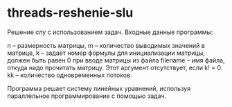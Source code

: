 # threads-reshenie-slu
Решение слу с использованием задач. Входные данные программы:

  n – размерность матрицы,
  m – количество выводимых значений в матрице,
  k – задает номер формулы для инициализации матрицы, должен быть равен 0 при вводе матрицы из файла
  filename – имя файла, откуда надо прочитать матрицу. Этот аргумент отсутствует, если k! = 0. 
  kk – количество одновременных потоков.

Программа решает систему линейных уравнений, используя параллельное программирование c помощью задач.
